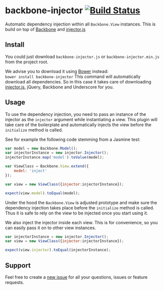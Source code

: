 # backbone-injector [![Build Status](https://travis-ci.org/biggerboat/backbone-injector.png)](https://travis-ci.org/biggerboat/backbone-injector)

Automatic dependency injection within all ```Backbone.View``` instances. This is build on top of [Backbone](https://github.com/jashkenas/backbone) and [injector.js](https://github.com/biggerboat/injector.js)

## Install
You could just download ```backbone-injector.js``` or ```backbone-injector.min.js``` from the project root.

We advise you to download it using [Bower](http://http://bower.io/) instead:  
```bower install backbone-injector```
This command will automatically download all dependencies. So in this case it takes care of downloading 
[injector.js](https://github.com/biggerboat/injector.js), jQuery, Backbone and Underscore for you.

## Usage
To use the dependency injection, you need to pass an instance of the injector as the ```injector``` argument while instantiating a view.
This plugin will take care of the boilerplate and automatically injects the view before the ```initialize``` method is called.

See for example the following code stemming from a Jasmine test:
```JavaScript
var model = new Backbone.Model();
var injectorInstance = new injector.Injector();
injectorInstance.map('model').toValue(model);

var ViewClass = Backbone.View.extend({
	model: 'inject'
});

var view = new ViewClass({injector:injectorInstance});

expect(view.model).toEqual(model);
```

Under the hood the ```Backbone.View``` is adjusted prototype and make sure the dependency injection takes place before the ```initialize``` method is called.
Thus it is safe to rely on the view to be injected once you start using it.

We also inject the injector inside each view. This is for convenience, so you can easily pass it on to other view instances.
```JavaScript
var injectorInstance = new injector.Injector();
var view = new ViewClass({injector:injectorInstance});

expect(view.injector).toEqual(injectorInstance);
```

## Support
Feel free to create a [new issue](https://github.com/biggerboat/backbone-injector/issues/new) for all your questions, issues or feature requests.
